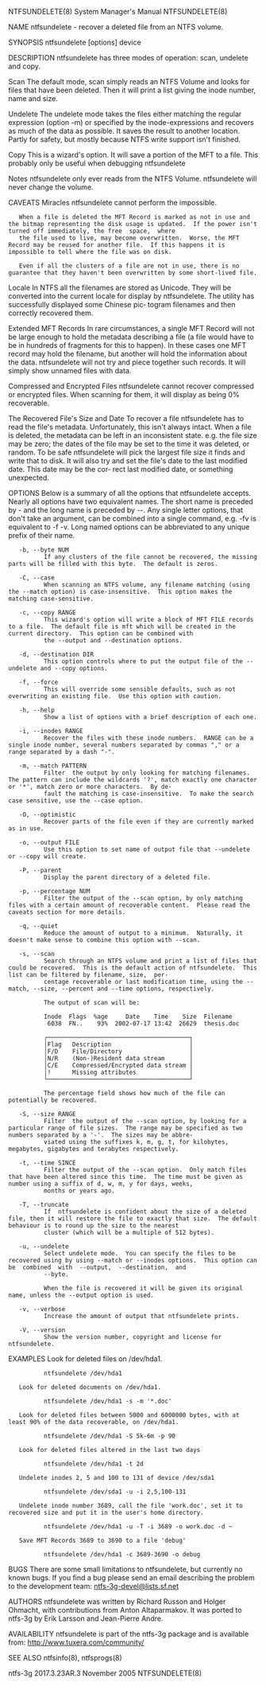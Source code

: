NTFSUNDELETE(8)                                                                     System Manager's Manual                                                                     NTFSUNDELETE(8)

NAME
       ntfsundelete - recover a deleted file from an NTFS volume.

SYNOPSIS
       ntfsundelete [options] device

DESCRIPTION
       ntfsundelete has three modes of operation: scan, undelete and copy.

   Scan
       The default mode, scan simply reads an NTFS Volume and looks for files that have been deleted.  Then it will print a list giving the inode number, name and size.

   Undelete
       The undelete mode takes the files either matching the regular expression (option -m) or  specified by the inode-expressions and recovers as much of the data as possible.   It saves the
       result to another location.  Partly for safety, but mostly because NTFS write support isn't finished.

   Copy
       This is a wizard's option.  It will save a portion of the MFT to a file.  This probably only be useful when debugging ntfsundelete

   Notes
       ntfsundelete only ever reads from the NTFS Volume.  ntfsundelete will never change the volume.

CAVEATS
   Miracles
       ntfsundelete cannot perform the impossible.

       When a file is deleted the MFT Record is marked as not in use and the bitmap representing the disk usage is updated.  If the power isn't turned off immediately, the free  space,  where
       the file used to live, may become overwritten.  Worse, the MFT Record may be reused for another file.  If this happens it is impossible to tell where the file was on disk.

       Even if all the clusters of a file are not in use, there is no guarantee that they haven't been overwritten by some short-lived file.

   Locale
       In  NTFS all the filenames are stored as Unicode.  They will be converted into the current locale for display by ntfsundelete.  The utility has successfully displayed some Chinese pic‐
       togram filenames and then correctly recovered them.

   Extended MFT Records
       In rare circumstances, a single MFT Record will not be large enough to hold the metadata describing a file (a file would have to be in hundreds of fragments for this  to  happen).   In
       these cases one MFT record may hold the filename, but another will hold the information about the data.  ntfsundelete will not try and piece together such records.  It will simply show
       unnamed files with data.

   Compressed and Encrypted Files
       ntfsundelete cannot recover compressed or encrypted files.  When scanning for them, it will display as being 0% recoverable.

   The Recovered File's Size and Date
       To recover a file ntfsundelete has to read the file's metadata.  Unfortunately, this isn't always intact.  When a file is deleted, the metadata can be left in  an  inconsistent  state.
       e.g.  the file size may be zero; the dates of the file may be set to the time it was deleted, or random.
       To be safe ntfsundelete will pick the largest file size it finds and write that to disk.  It will also try and set the file's date to the last modified date.  This date may be the cor‐
       rect last modified date, or something unexpected.

OPTIONS
       Below is a summary of all the options that ntfsundelete accepts.  Nearly all options have two equivalent names.  The short name is preceded by - and the long name is  preceded  by  --.
       Any  single  letter  options, that don't take an argument, can be combined into a single command, e.g.  -fv is equivalent to -f -v.  Long named options can be abbreviated to any unique
       prefix of their name.

       -b, --byte NUM
              If any clusters of the file cannot be recovered, the missing parts will be filled with this byte.  The default is zeros.

       -C, --case
              When scanning an NTFS volume, any filename matching (using the --match option) is case-insensitive.  This option makes the matching case-sensitive.

       -c, --copy RANGE
              This wizard's option will write a block of MFT FILE records to a file.  The default file is mft which will be created in the current directory.  This option can be combined with
              the --output and --destination options.

       -d, --destination DIR
              This option controls where to put the output file of the --undelete and --copy options.

       -f, --force
              This will override some sensible defaults, such as not overwriting an existing file.  Use this option with caution.

       -h, --help
              Show a list of options with a brief description of each one.

       -i, --inodes RANGE
              Recover the files with these inode numbers.  RANGE can be a single inode number, several numbers separated by commas "," or a range separated by a dash "-".

       -m, --match PATTERN
              Filter  the output by only looking for matching filenames.  The pattern can include the wildcards '?', match exactly one character or '*', match zero or more characters.  By de‐
              fault the matching is case-insensitive.  To make the search case sensitive, use the --case option.

       -O, --optimistic
              Recover parts of the file even if they are currently marked as in use.

       -o, --output FILE
              Use this option to set name of output file that --undelete or --copy will create.

       -P, --parent
              Display the parent directory of a deleted file.

       -p, --percentage NUM
              Filter the output of the --scan option, by only matching files with a certain amount of recoverable content.  Please read the caveats section for more details.

       -q, --quiet
              Reduce the amount of output to a minimum.  Naturally, it doesn't make sense to combine this option with --scan.

       -s, --scan
              Search through an NTFS volume and print a list of files that could be recovered.  This is the default action of ntfsundelete.  This list can be filtered by filename, size,  per‐
              centage recoverable or last modification time, using the --match, --size, --percent and --time options, respectively.

              The output of scan will be:

              Inode  Flags  %age     Date    Time    Size  Filename
               6038  FN..    93%  2002-07-17 13:42  26629  thesis.doc

              ┌────────────────────────────────────────┐
              │Flag   Description                      │
              │F/D    File/Directory                   │
              │N/R    (Non-)Resident data stream       │
              │C/E    Compressed/Encrypted data stream │
              │!      Missing attributes               │
              └────────────────────────────────────────┘

              The percentage field shows how much of the file can potentially be recovered.

       -S, --size RANGE
              Filter  the output of the --scan option, by looking for a particular range of file sizes.  The range may be specified as two numbers separated by a '-'.  The sizes may be abbre‐
              viated using the suffixes k, m, g, t, for kilobytes, megabytes, gigabytes and terabytes respectively.

       -t, --time SINCE
              Filter the output of the --scan option.  Only match files that have been altered since this time.  The time must be given as number using a suffix of d, w, m, y for days, weeks,
              months or years ago.

       -T, --truncate
              If  ntfsundelete is confident about the size of a deleted file, then it will restore the file to exactly that size.  The default behaviour is to round up the size to the nearest
              cluster (which will be a multiple of 512 bytes).

       -u, --undelete
              Select undelete mode.  You can specify the files to be recovered using by using --match or --inodes options.  This option can  be  combined  with  --output,  --destination,  and
              --byte.

              When the file is recovered it will be given its original name, unless the --output option is used.

       -v, --verbose
              Increase the amount of output that ntfsundelete prints.

       -V, --version
              Show the version number, copyright and license for ntfsundelete.

EXAMPLES
       Look for deleted files on /dev/hda1.

              ntfsundelete /dev/hda1

       Look for deleted documents on /dev/hda1.

              ntfsundelete /dev/hda1 -s -m '*.doc'

       Look for deleted files between 5000 and 6000000 bytes, with at least 90% of the data recoverable, on /dev/hda1.

              ntfsundelete /dev/hda1 -S 5k-6m -p 90

       Look for deleted files altered in the last two days

              ntfsundelete /dev/hda1 -t 2d

       Undelete inodes 2, 5 and 100 to 131 of device /dev/sda1

              ntfsundelete /dev/sda1 -u -i 2,5,100-131

       Undelete inode number 3689, call the file 'work.doc', set it to recovered size and put it in the user's home directory.

              ntfsundelete /dev/hda1 -u -T -i 3689 -o work.doc -d ~

       Save MFT Records 3689 to 3690 to a file 'debug'

              ntfsundelete /dev/hda1 -c 3689-3690 -o debug

BUGS
       There are some small limitations to ntfsundelete, but currently no known bugs.  If you find a bug please send an email describing the problem to the development team:
       ntfs-3g-devel@lists.sf.net

AUTHORS
       ntfsundelete was written by Richard Russon and Holger Ohmacht, with contributions from Anton Altaparmakov.  It was ported to ntfs-3g by Erik Larsson and Jean-Pierre Andre.

AVAILABILITY
       ntfsundelete is part of the ntfs-3g package and is available from:
       http://www.tuxera.com/community/

SEE ALSO
       ntfsinfo(8), ntfsprogs(8)

ntfs-3g 2017.3.23AR.3                                                                    November 2005                                                                          NTFSUNDELETE(8)
